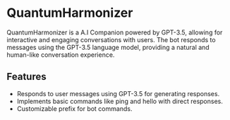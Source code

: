 # QuantumHarmonizer

QuantumHarmonizer is a A.I Companion powered by GPT-3.5, allowing for interactive and engaging conversations with users. The bot responds to messages using the GPT-3.5 language model, providing a natural and human-like conversation experience.

## Features
- Responds to user messages using GPT-3.5 for generating responses.
- Implements basic commands like ping and hello with direct responses.
- Customizable prefix for bot commands.
